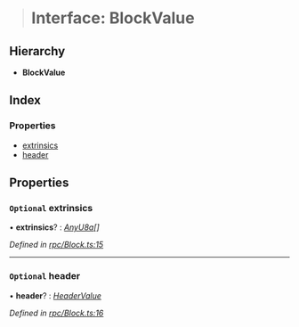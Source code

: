 > # Interface: BlockValue

## Hierarchy

* **BlockValue**

## Index

### Properties

* [extrinsics](_rpc_block_.blockvalue.md#optional-extrinsics)
* [header](_rpc_block_.blockvalue.md#optional-header)

## Properties

### `Optional` extrinsics

• **extrinsics**? : *[AnyU8a](../modules/_types_.md#anyu8a)[]*

*Defined in [rpc/Block.ts:15](https://github.com/polkadot-js/api/blob/43ca02b/packages/types/src/rpc/Block.ts#L15)*

___

### `Optional` header

• **header**? : *[HeaderValue](_rpc_header_.headervalue.md)*

*Defined in [rpc/Block.ts:16](https://github.com/polkadot-js/api/blob/43ca02b/packages/types/src/rpc/Block.ts#L16)*